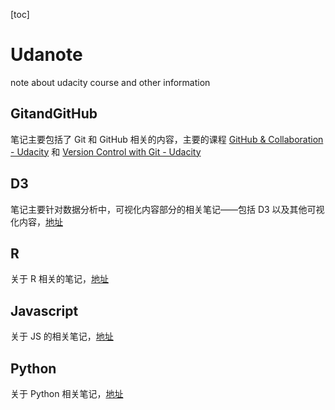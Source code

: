 [toc]

# Udanote
note about udacity course and other information

## GitandGitHub
笔记主要包括了 Git 和 GitHub 相关的内容，主要的课程 [GitHub & Collaboration - Udacity](https://classroom.udacity.com/courses/ud456) 和 [Version Control with Git - Udacity](https://classroom.udacity.com/courses/ud123)

## D3
笔记主要针对数据分析中，可视化内容部分的相关笔记——包括 D3 以及其他可视化内容，[地址](D3)

## R
关于 R 相关的笔记，[地址](R)

## Javascript
关于 JS 的相关笔记，[地址](JavaScript)

## Python
关于 Python 相关笔记，[地址](Python)


